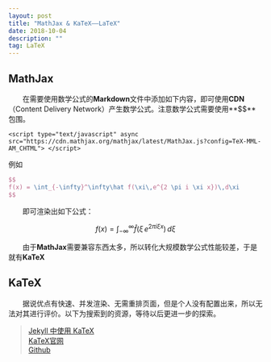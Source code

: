 ```yaml
---
layout: post
title: "MathJax & KaTeX——LaTeX"
date: 2018-10-04
description: ""
tag: LaTeX
---
```


<script type="text/javascript" async src="https://cdn.mathjax.org/mathjax/latest/MathJax.js?config=TeX-MML-AM_CHTML"> </script>

## MathJax
&emsp;&emsp;在需要使用数学公式的**Markdown**文件中添加如下内容，即可使用**CDN**（Content Delivery Network）产生数学公式。注意数学公式需要使用**$$**包围。  
```
<script type="text/javascript" async src="https://cdn.mathjax.org/mathjax/latest/MathJax.js?config=TeX-MML-AM_CHTML"> </script>
```

例如
```LaTeX
$$
f(x) = \int_{-\infty}^\infty\hat f(\xi\,e^{2 \pi i \xi x})\,d\xi
$$
```
&emsp;&emsp;即可渲染出如下公式：

$$
f(x) = \int_{-\infty}^\infty\hat f(\xi\,e^{2 \pi i \xi x})\,d\xi
$$

&emsp;&emsp;由于**MathJax**需要兼容东西太多，所以转化大规模数学公式性能较差，于是就有**KaTeX**  

## KaTeX

&emsp;&emsp;据说优点有快速、并发渲染、无需重排页面，但是个人没有配置出来，所以无法对其进行评价。以下为搜索到的资源，等待以后更进一步的探索。

> [Jekyll 中使用 KaTeX](https://frankindev.com/2017/02/08/using-katex-in-jekyll/ "frankindev.com")  
> [KaTeX官网](https://katex.org/ "katex.org")  
> [Github](https://github.com/Khan/KaTeX "github.com")